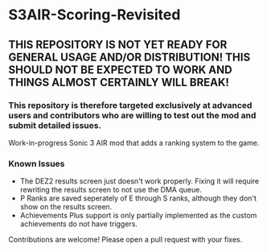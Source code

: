 # S3AIR-Scoring-Revisited

## THIS REPOSITORY IS NOT YET READY FOR GENERAL USAGE AND/OR DISTRIBUTION! THIS SHOULD NOT BE EXPECTED TO WORK AND THINGS ALMOST CERTAINLY WILL BREAK!
### This repository is therefore targeted exclusively at advanced users and contributors who are willing to test out the mod and submit detailed issues.

Work-in-progress Sonic 3 AIR mod that adds a ranking system to the game.

### Known Issues

 - The DEZ2 results screen just doesn't work properly. Fixing it will require rewriting the results screen to not use the DMA queue.
 - P Ranks are saved seperately of E through S ranks, although they don't show on the results screen.
 - Achievements Plus support is only partially implemented as the custom achievements do not have triggers.

Contributions are welcome! Please open a pull request with your fixes.
